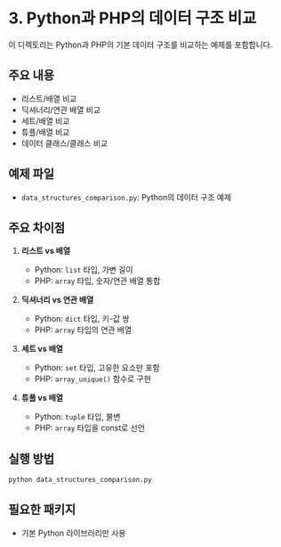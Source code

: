 # 3. Python과 PHP의 데이터 구조 비교

이 디렉토리는 Python과 PHP의 기본 데이터 구조를 비교하는 예제를 포함합니다.

## 주요 내용

- 리스트/배열 비교
- 딕셔너리/연관 배열 비교
- 세트/배열 비교
- 튜플/배열 비교
- 데이터 클래스/클래스 비교

## 예제 파일

- `data_structures_comparison.py`: Python의 데이터 구조 예제

## 주요 차이점

1. **리스트 vs 배열**
   - Python: `list` 타입, 가변 길이
   - PHP: `array` 타입, 숫자/연관 배열 통합

2. **딕셔너리 vs 연관 배열**
   - Python: `dict` 타입, 키-값 쌍
   - PHP: `array` 타입의 연관 배열

3. **세트 vs 배열**
   - Python: `set` 타입, 고유한 요소만 포함
   - PHP: `array_unique()` 함수로 구현

4. **튜플 vs 배열**
   - Python: `tuple` 타입, 불변
   - PHP: `array` 타입을 const로 선언

## 실행 방법

```bash
python data_structures_comparison.py
```

## 필요한 패키지

- 기본 Python 라이브러리만 사용 
